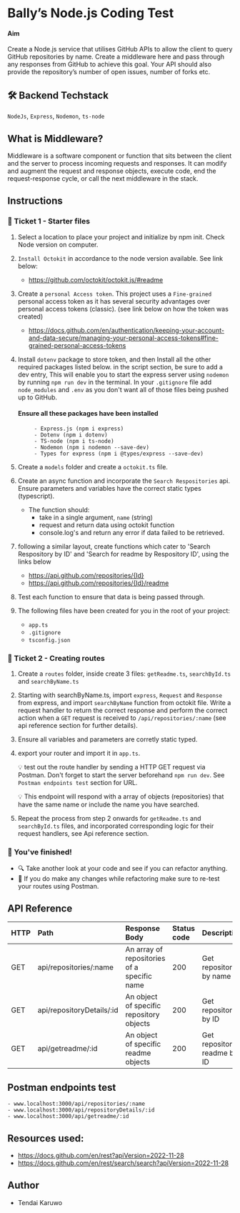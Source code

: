 # Bally’s Node.js Coding Test

#### Aim
Create a Node.js service that utilises GitHub APIs to allow the client to query GitHub
repositories by name. Create a middleware here and pass through any
responses from GitHub to achieve this goal. Your API should also provide the repository’s
number of open issues, number of forks etc.


## 🛠 Backend Techstack
`NodeJs`, `Express`, `Nodemon`, `ts-node`


## What is Middleware?
Middleware is a software component or function that sits between the client and the server to process incoming requests and responses. It can modify and augment the request and response objects, execute code, end the request-response cycle, or call the next middleware in the stack.


## Instructions

### 🎫 Ticket 1 - Starter files
1. Select a location to place your project and initialize by npm init. Check Node version on computer.
2. `Install Octokit` in accordance to the node version available. See link below: 
    -   https://github.com/octokit/octokit.js/#readme
3. Create a `personal Access token`. This project uses a `Fine-grained` personal access token as it has several security advantages over personal access tokens (classic). (see link below on how the token was created)
    -   https://docs.github.com/en/authentication/keeping-your-account-and-data-secure/managing-your-personal-access-tokens#fine-grained-personal-access-tokens

4. Install `dotenv` package to store token, and then Install all the other required packages listed below. in the script section, be sure to add a dev entry, This will enable you to start the express server using `nodemon` by running `npm run dev` in the terminal. In your `.gitignore` file add `node_modules` and `.env` as you don't want all of those files being pushed up to GitHub.

    #### Ensure all these packages have been installed
            - Express.js (npm i express)
            - Dotenv (npm i dotenv)
            - TS-node (npm i ts-node)
            - Nodemon (npm i nodemon --save-dev)
            - Types for express (npm i @types/express --save-dev)

5. Create a `models` folder and create a `octokit.ts` file.
6. Create an async function and incorporate the `Search Respositories` api. Ensure parameters and variables have the correct static types (typescript).

    - The function should:
        - take in a single argument, `name` (string)
        - request and return data using octokit function
        - console.log's and return any error if data failed to be retrieved.

7. following a similar layout, create functions which cater to 'Search Respository by ID' and 'Search for readme by Respository ID', using the links below
    - https://api.github.com/repositories/{Id}
    - https://api.github.com/repositories/{Id}/readme
8. Test each function to ensure that data is being passed through.
9. The following files have been created for you in the root of your project:

    - `app.ts` 
    - `.gitignore` 
    -  `tsconfig.json`

### 🎫 Ticket 2 - Creating routes
1. Create a `routes` folder, inside create 3 files: `getReadme.ts`, `searchById.ts` and `searchByName.ts`
2. Starting with searchByName.ts, import `express`, `Request` and `Response` from express, and import `searchByName` function from octokit file. Write a request handler to return the correct response and perform the correct action when a `GET` request is received to `/api/repositories/:name` (see api reference section for further details).
3. Ensure all variables and parameters are corretly static typed.
4. export your router and import it in `app.ts`.

    💡 test out the route handler by sending a HTTP GET request via Postman. Don't forget to start the server beforehand `npm run dev`. See `Postman endpoints test` section for URL.

    💡 This endpoint will respond with a array of objects (repositories) that have the same name or include the name you have searched.

4. Repeat the process from step 2 onwards for `getReadme.ts` and `searchById.ts` files, and incorporated corresponding logic for their request handlers, see Api reference section.


### 🥇 You've finished!

- 🔍 Take another look at your code and see if you can refactor anything. <br>
- 📮 If you do make any changes while refactoring make sure to re-test your routes using Postman.


## API Reference

| HTTP   | Path                   | Response Body                               | Status code | Description                |
| :----- | :-------------------   | :-----------------------------------        | :---------- | :----------------------    |
| GET    | api/repositories/:name    | An array of repositories of a specific name | 200         | Get repositories by name   |
| GET    | api/repositoryDetails/:id | An object of specific repository objects    | 200         | Get repository by ID       |
| GET    | api/getreadme/:id         | An object of specific readme objects        | 200         | Get repository readme by ID|

## Postman endpoints test
    - www.localhost:3000/api/repositories/:name
    - www.localhost:3000/api/repositoryDetails/:id
    - www.localhost:3000/api/getreadme/:id

## Resources used:
- https://docs.github.com/en/rest?apiVersion=2022-11-28
- https://docs.github.com/en/rest/search/search?apiVersion=2022-11-28



## Author

- Tendai Karuwo

